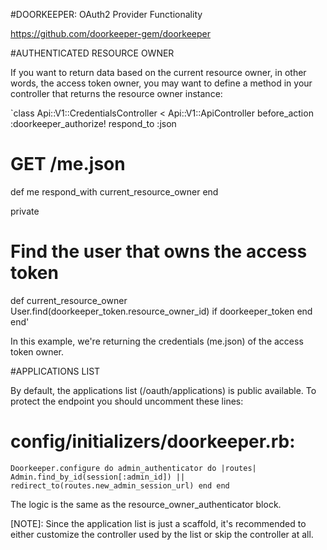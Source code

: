 #DOORKEEPER: OAuth2 Provider Functionality

https://github.com/doorkeeper-gem/doorkeeper

#AUTHENTICATED RESOURCE OWNER

If you want to return data based on the current resource owner,
  in other words,
the access token owner,
you may want to define a method in your controller that returns the resource owner instance:

`class Api::V1::CredentialsController < Api::V1::ApiController
  before_action :doorkeeper_authorize!
  respond_to    :json

  # GET /me.json
  def me
    respond_with current_resource_owner
  end

  private

  # Find the user that owns the access token
  def current_resource_owner
    User.find(doorkeeper_token.resource_owner_id) if doorkeeper_token
  end
end'

In this example, we're returning the credentials (me.json) of the access token owner.

#APPLICATIONS LIST

By default, the applications list (/oauth/applications) is public available. To protect the endpoint you should uncomment these lines:

# config/initializers/doorkeeper.rb:

`Doorkeeper.configure do
  admin_authenticator do |routes|
    Admin.find_by_id(session[:admin_id]) || redirect_to(routes.new_admin_session_url)
  end
end`

The logic is the same as the resource_owner_authenticator block.

[NOTE]: Since the application list is just a scaffold, it's recommended to either customize the controller used by the list or skip the controller at all.
